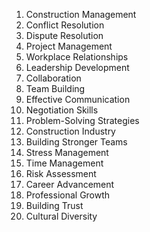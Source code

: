 1. Construction Management
2. Conflict Resolution
3. Dispute Resolution
4. Project Management
5. Workplace Relationships
6. Leadership Development
7. Collaboration
8. Team Building
9. Effective Communication
10. Negotiation Skills
11. Problem-Solving Strategies
12. Construction Industry
13. Building Stronger Teams
14. Stress Management
15. Time Management
16. Risk Assessment
17. Career Advancement
18. Professional Growth
19. Building Trust
20. Cultural Diversity
